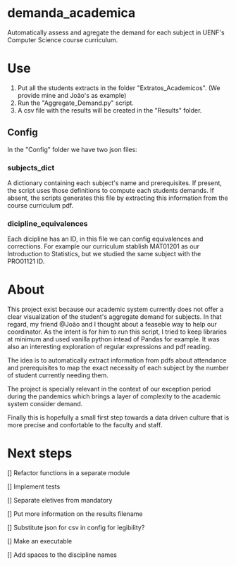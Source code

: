 # demanda_academica
Automatically assess and agregate the demand for each subject in UENF's Computer Science course curriculum. 

# Use
1. Put all the students extracts in the folder "Extratos_Academicos". (We provide mine and João's as example)
2. Run the "Aggregate_Demand.py" script.
3. A csv file with the results will be created in the "Results" folder.

## Config
In the "Config" folder we have two json files:
### subjects_dict
A dictionary containing each subject's name and prerequisites. 
If present, the script uses those definitions to compute each students demands. 
If absent, the scripts generates this file by extracting this information from the course curriculum pdf. 
 
### dicipline_equivalences
Each dicipline has an ID, in this file we can config equivalences and corrections. For example our curriculum stablish MAT01201 as our Introduction to Statistics, but we studied the same subject with the PRO01121 ID. 

# About
This project exist because our academic system currently does not offer a clear visualization of the student's aggregate demand for subjects.
In that regard, my friend @João and I thought about a feaseble way to help our coordinator. As the intent is for him to run this script, I tried to keep libraries at minimum and used vanilla python intead of Pandas for example. It was also an interesting exploration of regular expressions and pdf reading. 

The idea is to automatically extract information from pdfs about attendance and prerequisites to map the exact necessity of each subject by the number of student currently needing them. 

The project is specially relevant in the context of our exception period during the pandemics which brings a layer of complexity to the academic system consider demand. 

Finally this is hopefully a small first step towards a data driven culture that is more precise and confortable to the faculty and staff. 

# Next steps
[] Refactor functions in a separate module

[] Implement tests

[] Separate eletives from mandatory 

[] Put more information on the results filename

[] Substitute json for csv in config for legibility? 

[] Make an executable 

[] Add spaces to the discipline names
